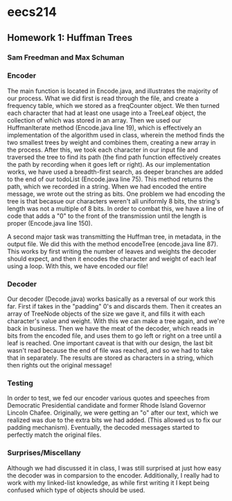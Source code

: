 # eecs214
## Homework 1: Huffman Trees
### Sam Freedman and Max Schuman


### Encoder 
The main function is located in Encode.java, and illustrates the majority of our process.
What we did first is read through the file, and create a frequency table, which we stored as a freqCounter object. 
We then turned each character that had at least one usage into a TreeLeaf object, the collection of which was stored in an array. 
Then we used our HuffmanIterate method (Encode.java line 19), which is effectively an implementation of the algorithm used in class, wherein the method finds the two smallest trees by weight and combines them, creating a new array in the process. 
After this, we took each character in our input file and traversed the tree to find its path (the find path function effectively creates the path by recording when it goes left or right). As our implementation works, we have used a breadth-first search, as deeper branches are added to the end of our todoList (Encode.java line 75). This method returns the path, which we recorded in a string. 
When we had encoded the entire message, we wrote out the string as bits. 
One problem we had encoding the tree is that becasue our characters weren't all uniformly 8 bits, the string's length was not a multiple of 8 bits. In order to combat this, we have a line of code that adds a "0" to the front of the transmission until the length is proper (Encode.java line 150).

A second major task was transmitting the Huffman tree, in metadata, in the output file. We did this with the method encodeTree (encode.java line 87).
This works by first writing the number of leaves and weights the decoder should expect, and then it encodes the character and weight of each leaf using a loop. 
With this, we have encoded our file!

### Decoder
Our decoder (Decode.java) works basically as a reversal of our work this far. First if takes in the "padding" 0's and discards them. Then it creates an array of TreeNode objects of the size we gave it, and fills it with each character's value and weight. With this we can make a tree again, and we're back in business. 
Then we have the meat of the decoder, which reads in bits from the encoded file, and uses them to go left or right on a tree until a leaf is reached. One important caveat is that with our design, the last bit wasn't read because the end of file was reached, and so we had to take that in separately. 
The results are stored as characters in a string, which then rights out the original message!

### Testing
In order to test, we fed our encoder various quotes and speeches from Democratic Presidential candidate and former Rhode Island Governor Lincoln Chafee. Originally, we were getting an "o" after our text, which we realized was due to the extra bits we had added. (This allowed us to fix our padding mechanism). Eventually, the decoded messages started to perfectly match the original files. 

### Surprises/Miscellany
Although we had discussed it in class, I was still surprised at just how easy the decoder was in comparsion to the encoder. Additionally, I really had to work with my linked-list knowledge, as while first writing it I kept being confused which type of objects should be used. 


